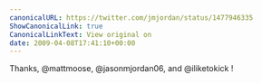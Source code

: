 ```yaml
---
canonicalURL: https://twitter.com/jmjordan/status/1477946335
ShowCanonicalLink: true
CanonicalLinkText: View original on
date: 2009-04-08T17:41:10+00:00
---
```

Thanks, @mattmoose, @jasonmjordan06, and @iliketokick !